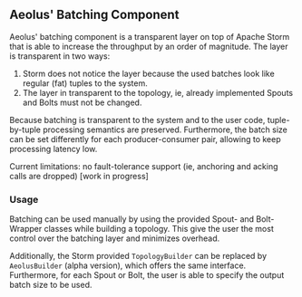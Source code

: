 ## Aeolus' Batching Component

Aeolus' batching component is a transparent layer on top of Apache Storm that is able to increase the throughput by an order of magnitude. The layer is transparent in two ways:
 1. Storm does not notice the layer because the used batches look like regular (fat) tuples to the system.
 2. The layer in transparent to the topology, ie, already implemented Spouts and Bolts must not be changed.

Because batching is transparent to the system and to the user code, tuple-by-tuple processing semantics are preserved. Furthermore, the batch size can be set differently for each producer-consumer pair, allowing to keep processing latency low.

Current limitations: no fault-tolerance support (ie, anchoring and acking calls are dropped) [work in progress]


### Usage

Batching can be used manually by using the provided Spout- and Bolt-Wrapper classes while building a topology. This give the user the most control over the batching layer and minimizes overhead.

Additionally, the Storm provided `TopologyBuilder` can be replaced by `AeolusBuilder` (alpha version), which offers the same interface. Furthermore, for each Spout or Bolt, the user is able to specify the output batch size to be used.


